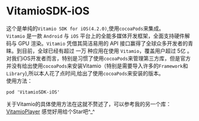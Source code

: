 # VitamioSDK-iOS
这个是单纯的`Vitamio SDK for iOS(4.2.0)`,使用`cocoaPods`来集成。<br>`Vitamio` 是一款 `Android` 与 `iOS` 平台上的全能多媒体开发框架，全面支持硬件解码与 GPU 渲染。`Vitamio` 凭借其简洁易用的 API 接口赢得了全球众多开发者的青睐。到目前，全球已经有超过 一万 种应用在使用 `Vitamio`，覆盖用户超过 5亿 。<br>
对我们iOS开发者而言，特别是习惯了使用`cocoaPods`来管理第三方库，但是官方并没有给出使用`cocoaPods`来安装Vitamio（特别是需要导入许多的`Framework`和`Library`),所以本人花了点时间,给出了使用`cocoaPods`来安装的版本。<br>使用方法：
```
pod 'VitamioSDK-iOS'
```
关于Vitamio的具体使用方法在这就不赘述了，可以参考我的另一个库：[VitamioPlayer](https://github.com/chenXming/VitamioPlayer)
感觉好用给个Star吧^_^
